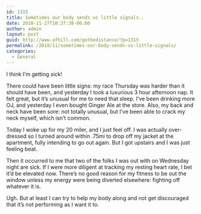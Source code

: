 ```yaml
---
id: 1315
title: Sometimes our body sends us little signals..
date: 2010-11-27T10:37:38-06:00
author: admin
layout: post
guid: http://www.afhill.com/gothedistance/?p=1315
permalink: /2010/11/sometimes-our-body-sends-us-little-signals/
categories:
  - General
---
```

I think I&#8217;m getting sick!

There could have been little signs: my race Thursday was harder than it should have been, and yesterday I took a luxurious 3 hour afternoon nap. It felt great, but it&#8217;s unusual for me to need that sleep. I&#8217;ve been drinking more OJ, and yesterday I even bought Ginger Ale at the store. Also, my back and neck have been sore: not totally unusual, but I&#8217;ve been able to crack my neck myself, which isn&#8217;t common. 

Today I woke up for my 20 miler, and I just feel off. I was actually over-dressed so I turned around within .75mi to drop off my jacket at the apartment, fully intending to go out again. But I got upstairs and I was just feeling beat.

Then it occurred to me that two of the folks I was out with on Wednesday night are sick. If I were more diligent at tracking my resting heart rate, I bet it&#8217;d be elevated now. There&#8217;s no good reason for my fitness to be out the window unless my energy were being diverted elsewhere: fighting off whatever it is. 

Ugh. But at least I can try to help my body along and not get discouraged that it&#8217;s not performing as I want it to.